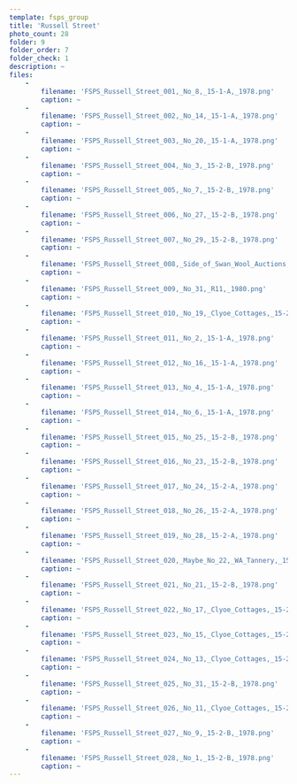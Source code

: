 ```yaml
---
template: fsps_group
title: 'Russell Street'
photo_count: 28
folder: 9
folder_order: 7
folder_check: 1
description: ~
files:
    -
        filename: 'FSPS_Russell_Street_001,_No_8,_15-1-A,_1978.png'
        caption: ~
    -
        filename: 'FSPS_Russell_Street_002,_No_14,_15-1-A,_1978.png'
        caption: ~
    -
        filename: 'FSPS_Russell_Street_003,_No_20,_15-1-A,_1978.png'
        caption: ~
    -
        filename: 'FSPS_Russell_Street_004,_No_3,_15-2-B,_1978.png'
        caption: ~
    -
        filename: 'FSPS_Russell_Street_005,_No_7,_15-2-B,_1978.png'
        caption: ~
    -
        filename: 'FSPS_Russell_Street_006,_No_27,_15-2-B,_1978.png'
        caption: ~
    -
        filename: 'FSPS_Russell_Street_007,_No_29,_15-2-B,_1978.png'
        caption: ~
    -
        filename: 'FSPS_Russell_Street_008,_Side_of_Swan_Wool_Auctions,_15-2-B,_1978.png'
        caption: ~
    -
        filename: 'FSPS_Russell_Street_009,_No_31,_R11,_1980.png'
        caption: ~
    -
        filename: 'FSPS_Russell_Street_010,_No_19,_Clyoe_Cottages,_15-2-B,_1978.png'
        caption: ~
    -
        filename: 'FSPS_Russell_Street_011,_No_2,_15-1-A,_1978.png'
        caption: ~
    -
        filename: 'FSPS_Russell_Street_012,_No_16,_15-1-A,_1978.png'
        caption: ~
    -
        filename: 'FSPS_Russell_Street_013,_No_4,_15-1-A,_1978.png'
        caption: ~
    -
        filename: 'FSPS_Russell_Street_014,_No_6,_15-1-A,_1978.png'
        caption: ~
    -
        filename: 'FSPS_Russell_Street_015,_No_25,_15-2-B,_1978.png'
        caption: ~
    -
        filename: 'FSPS_Russell_Street_016,_No_23,_15-2-B,_1978.png'
        caption: ~
    -
        filename: 'FSPS_Russell_Street_017,_No_24,_15-2-A,_1978.png'
        caption: ~
    -
        filename: 'FSPS_Russell_Street_018,_No_26,_15-2-A,_1978.png'
        caption: ~
    -
        filename: 'FSPS_Russell_Street_019,_No_28,_15-2-A,_1978.png'
        caption: ~
    -
        filename: 'FSPS_Russell_Street_020,_Maybe_No_22,_WA_Tannery,_15-2-A,_1978.png'
        caption: ~
    -
        filename: 'FSPS_Russell_Street_021,_No_21,_15-2-B,_1978.png'
        caption: ~
    -
        filename: 'FSPS_Russell_Street_022,_No_17,_Clyoe_Cottages,_15-2-B,_1978.png'
        caption: ~
    -
        filename: 'FSPS_Russell_Street_023,_No_15,_Clyoe_Cottages,_15-2-B,_1978.png'
        caption: ~
    -
        filename: 'FSPS_Russell_Street_024,_No_13,_Clyoe_Cottages,_15-2-B,_1978.png'
        caption: ~
    -
        filename: 'FSPS_Russell_Street_025,_No_31,_15-2-B,_1978.png'
        caption: ~
    -
        filename: 'FSPS_Russell_Street_026,_No_11,_Clyoe_Cottages,_15-2-B,_1978.png'
        caption: ~
    -
        filename: 'FSPS_Russell_Street_027,_No_9,_15-2-B,_1978.png'
        caption: ~
    -
        filename: 'FSPS_Russell_Street_028,_No_1,_15-2-B,_1978.png'
        caption: ~
---
```

